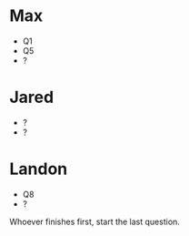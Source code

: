 # Max

- Q1
- Q5
- ?

# Jared

- ?
- ?

# Landon

- Q8
- ?

Whoever finishes first, start the last question.
